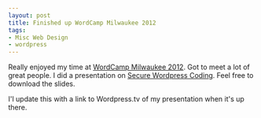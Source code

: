 ```yaml
---
layout: post
title: Finished up WordCamp Milwaukee 2012
tags:
- Misc Web Design
- wordpress
---
```


Really enjoyed my time at [WordCamp Milwaukee 2012](http://2012.milwaukee.wordcamp.org/).  Got to meet a lot of great people.  I did a presentation on [Secure Wordpress Coding](/uploads/2012/WordCamp-Milwaukee-2012-Aaron-Saray-Secure-Wordpress-Coding.pdf).  Feel free to download the slides.  

I'l update this with a link to Wordpress.tv of my presentation when it's up there.
